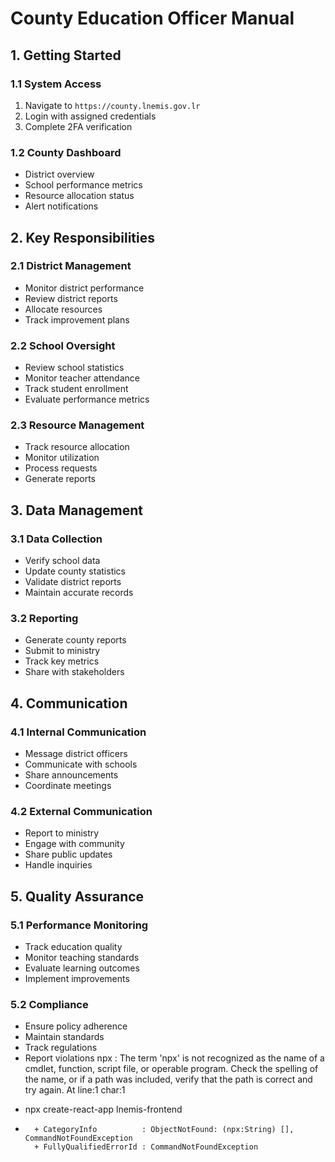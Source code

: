 # County Education Officer Manual

## 1. Getting Started

### 1.1 System Access
1. Navigate to `https://county.lnemis.gov.lr`
2. Login with assigned credentials
3. Complete 2FA verification

### 1.2 County Dashboard
- District overview
- School performance metrics
- Resource allocation status
- Alert notifications

## 2. Key Responsibilities

### 2.1 District Management
- Monitor district performance
- Review district reports
- Allocate resources
- Track improvement plans

### 2.2 School Oversight
- Review school statistics
- Monitor teacher attendance
- Track student enrollment
- Evaluate performance metrics

### 2.3 Resource Management
- Track resource allocation
- Monitor utilization
- Process requests
- Generate reports

## 3. Data Management

### 3.1 Data Collection
- Verify school data
- Update county statistics
- Validate district reports
- Maintain accurate records

### 3.2 Reporting
- Generate county reports
- Submit to ministry
- Track key metrics
- Share with stakeholders

## 4. Communication

### 4.1 Internal Communication
- Message district officers
- Communicate with schools
- Share announcements
- Coordinate meetings

### 4.2 External Communication
- Report to ministry
- Engage with community
- Share public updates
- Handle inquiries

## 5. Quality Assurance

### 5.1 Performance Monitoring
- Track education quality
- Monitor teaching standards
- Evaluate learning outcomes
- Implement improvements

### 5.2 Compliance
- Ensure policy adherence
- Maintain standards
- Track regulations
- Report violations
npx : The term 'npx' is not recognized as the name of a cmdlet, function, script file, or operable program. Check the 
spelling of the name, or if a path was included, verify that the path is correct and try again.
At line:1 char:1
+ npx create-react-app lnemis-frontend
+ ~~~
    + CategoryInfo          : ObjectNotFound: (npx:String) [], CommandNotFoundException
    + FullyQualifiedErrorId : CommandNotFoundException
 
